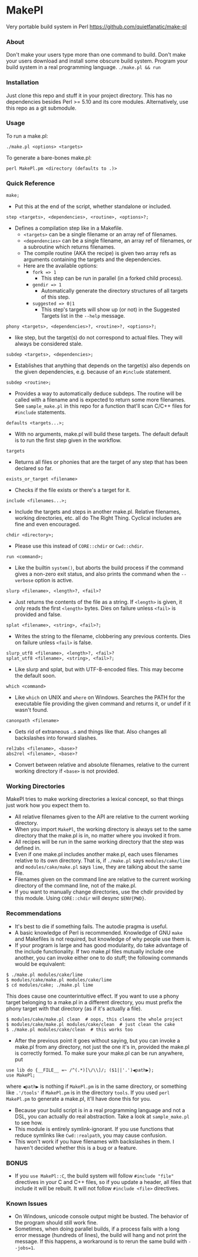 MakePl
======

Very portable build system in Perl
https://github.com/quietfanatic/make-pl

### About

Don't make your users type more than one command to build.
Don't make your users download and install some obscure build system.
Program your build system in a real programming language.
`./make.pl && run`

### Installation

Just clone this repo and stuff it in your project directory.
This has no dependencies besides Perl >= 5.10 and its core modules.
Alternatively, use this repo as a git submodule.

### Usage

To run a make.pl:
```
./make.pl <options> <targets>
```
To generate a bare-bones make.pl:
```
perl MakePl.pm <directory (defaults to .)>
```
### Quick Reference
```
make;
```
- Put this at the end of the script, whether standalone or included.
```
step <targets>, <dependencies>, <routine>, <options>?;
```
- Defines a compilation step like in a Makefile.
   - `<targets>` can be a single filename or an array ref of filenames.
   - `<dependencies>` can be a single filename, an array ref of filenames,
          or a subroutine which returns filenames.
   - The compile routine (AKA the recipe) is given two array refs as
          arguments containing the targets and the dependencies.
   - Here are the available options:
       - `fork => 1`
           - This step can be run in parallel (in a forked child process).
       - `gendir => 1`
           - Automatically generate the directory structures of all
             targets of this step.
       - `suggested => 0|1`
           - This step's targets will show up (or not) in the Suggested
             Targets list in the `--help` message.
```
phony <targets>, <dependencies>?, <routine>?, <options>?;
```
- like step, but the target(s) do not correspond to actual files.  They will
  always be considered stale.
```
subdep <targets>, <dependencies>;
```
- Establishes that anything that depends on the target(s) also depends
  on the given dependencies, e.g. because of an `#include` statement.
```
subdep <routine>;
```
- Provides a way to automatically deduce subdeps.  The routine will be called
  with a filename and is expected to return some more filenames.  See
  `sample_make.pl` in this repo for a function that'll scan C/C++ files for
  `#include` statements.
```
defaults <targets...>;
```
- With no arguments, make.pl will build these targets.  The default default is
  to run the first step given in the workflow.
```
targets
```
- Returns all files or phonies that are the target of any step that has
  been declared so far.
```
exists_or_target <filename>
```
- Checks if the file exists or there's a target for it.
```
include <filenames...>;
```
- Include the targets and steps in another make.pl.  Relative filenames, working
  directories, etc. all do The Right Thing.  Cyclical includes are fine and even
  encouraged.
```
chdir <directory>;
```
- Please use this instead of `CORE::chdir` or `Cwd::chdir`.
```
run <command>;
```
- Like the builtin `system()`, but aborts the build process if the command gives a
  non-zero exit status, and also prints the command when the `--verbose` option is
  active.
```
slurp <filename>, <length>?, <fail>?
```
- Just returns the contents of the file as a string.  If `<length>` is given, it
  only reads the first `<length>` bytes.  Dies on failure unless `<fail>` is
  provided and false.
```
splat <filename>, <string>, <fail>?;
```
- Writes the string to the filename, clobbering any previous contents.  Dies on
  failure unless `<fail>` is false.
```
slurp_utf8 <filename>, <length>?, <fail>?
splat_utf8 <filename>, <string>, <fail>?;
```
- Like slurp and splat, but with UTF-8-encoded files.  This may become the
  default soon.
```
which <command>
```
- Like `which` on UNIX and `where` on Windows.  Searches the PATH for the
  executable file providing the given command and returns it, or undef if it
  wasn't found.
```
canonpath <filename>
```
- Gets rid of extraneous ..s and things like that.  Also changes all backslashes
  into forward slashes.
```
rel2abs <filename>, <base>?
abs2rel <filename>, <base>?
```
- Convert between relative and absolute filenames, relative to the current
  working directory if `<base>` is not provided.

### Working Directories

MakePl tries to make working directories a lexical concept, so that things
just work how you expect them to.

- All relative filenames given to the API are relative to the current working
  directory.
- When you import `MakePl`, the working directory is always set to the same
  directory that the make.pl is in, no matter where you invoked it from.
- All recipes will be run in the same working directory that the step was
  defined in.
- Even if one make.pl includes another make.pl, each uses filenames relative to
  its own directory.  That is, if `./make.pl` says `modules/cake/lime` and
  `modules/cake/make.pl` says `lime`, they are talking about the same file.
- Filenames given on the command line are relative to the current working
  directory of the command line, not of the make.pl.
- If you want to manually change directories, use the chdir provided by this
  module.  Using `CORE::chdir` will desync `$ENV{PWD}`.

### Recommendations

- It's best to die if something fails.  The autodie pragma is useful.
- A basic knowledge of Perl is recommended.  Knowledge of GNU `make` and
  Makefiles is not required, but knowledge of why people use them is.
- If your program is large and has good modularity, do take advantage of the
  include functionality.  If two make.pl files mutually include one another, you
  can invoke either one to do stuff; the following commands would be equivalent:
```
$ ./make.pl modules/cake/lime
$ modules/cake/make.pl modules/cake/lime
$ cd modules/cake; ./make.pl lime
```
  This does cause one counterintuitive effect.  If you want to use a phony
  target belonging to a make.pl in a different directory, you must prefix
  the phony target with that directory (as if it's actually a file).
```
$ modules/cake/make.pl clean  # oops, this cleans the whole project
$ modules/cake/make.pl modules/cake/clean  # just clean the cake
$ ./make.pl modules/cake/clean  # this works too
```
- After the previous point it goes without saying, but you can invoke a
  make.pl from any directory, not just the one it's in, provided the make.pl
  is correctly formed.  To make sure your make.pl can be run anywhere, put
```
use lib do {__FILE__ =~ /^(.*)[\/\\]/; ($1||'.')◀path▶};
use MakePl;
```
  where `◀path▶` is nothing if `MakePl.pm` is in the same directory, or
  something like `.'/tools'` if `MakePl.pm` is in the directory `tools`. If you
  used `perl MakePl.pm` to generate a make.pl, it'll have done this for you.

- Because your build script is in a real programming language and not a DSL, you
  can actually do real abstraction.  Take a look at `sample_make.pl` to see how.
- This module is entirely symlink-ignorant.  If you use functions that reduce
  symlinks like `Cwd::realpath`, you may cause confusion.
- This won't work if you have filenames with backslashes in them.  I haven't
  decided whether this is a bug or a feature.

### BONUS

- If you `use MakePl::C`, the build system will follow `#include "file"` directives
  in your C and C++ files, so if you update a header, all files that include it
  will be rebuilt.  It will not follow `#include <file>` directives.

### Known Issues

- On Windows, unicode console output might be busted.  The behavior of the
  program should still work fine.
- Sometimes, when doing parallel builds, if a process fails with a long error
  message (hundreds of lines), the build will hang and not print the message.
  If this happens, a workaround is to rerun the same build with `--jobs=1`.
